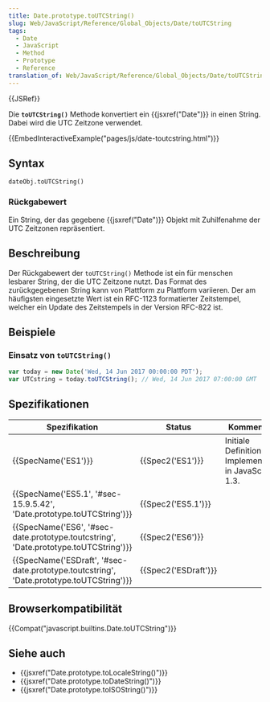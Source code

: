 ```yaml
---
title: Date.prototype.toUTCString()
slug: Web/JavaScript/Reference/Global_Objects/Date/toUTCString
tags:
  - Date
  - JavaScript
  - Method
  - Prototype
  - Reference
translation_of: Web/JavaScript/Reference/Global_Objects/Date/toUTCString
---
```

{{JSRef}}

Die **`toUTCString()`** Methode konvertiert ein {{jsxref("Date")}} in einen String. Dabei wird die UTC Zeitzone verwendet.

{{EmbedInteractiveExample("pages/js/date-toutcstring.html")}}

## Syntax

    dateObj.toUTCString()

### Rückgabewert

Ein String, der das gegebene {{jsxref("Date")}} Objekt mit Zuhilfenahme der UTC Zeitzonen repräsentiert.

## Beschreibung

Der Rückgabewert der `toUTCString()` Methode ist ein für menschen lesbarer String, der die UTC Zeitzone nutzt. Das Format des zurückgegebenen String kann von Plattform zu Plattform variieren. Der am häufigsten eingesetzte Wert ist ein RFC-1123 formatierter Zeitstempel, welcher ein Update des Zeitstempels in der Version RFC-822 ist.

## Beispiele

### Einsatz von `toUTCString()`

```js
var today = new Date('Wed, 14 Jun 2017 00:00:00 PDT');
var UTCstring = today.toUTCString(); // Wed, 14 Jun 2017 07:00:00 GMT
```

## Spezifikationen

| Spezifikation                                                                                                        | Status                       | Kommentar                                             |
| -------------------------------------------------------------------------------------------------------------------- | ---------------------------- | ----------------------------------------------------- |
| {{SpecName('ES1')}}                                                                                             | {{Spec2('ES1')}}         | Initiale Definition. Implementiert in JavaScript 1.3. |
| {{SpecName('ES5.1', '#sec-15.9.5.42', 'Date.prototype.toUTCString')}}                         | {{Spec2('ES5.1')}}     |                                                       |
| {{SpecName('ES6', '#sec-date.prototype.toutcstring', 'Date.prototype.toUTCString')}}     | {{Spec2('ES6')}}         |                                                       |
| {{SpecName('ESDraft', '#sec-date.prototype.toutcstring', 'Date.prototype.toUTCString')}} | {{Spec2('ESDraft')}} |                                                       |

## Browserkompatibilität

{{Compat("javascript.builtins.Date.toUTCString")}}

## Siehe auch

- {{jsxref("Date.prototype.toLocaleString()")}}
- {{jsxref("Date.prototype.toDateString()")}}
- {{jsxref("Date.prototype.toISOString()")}}
